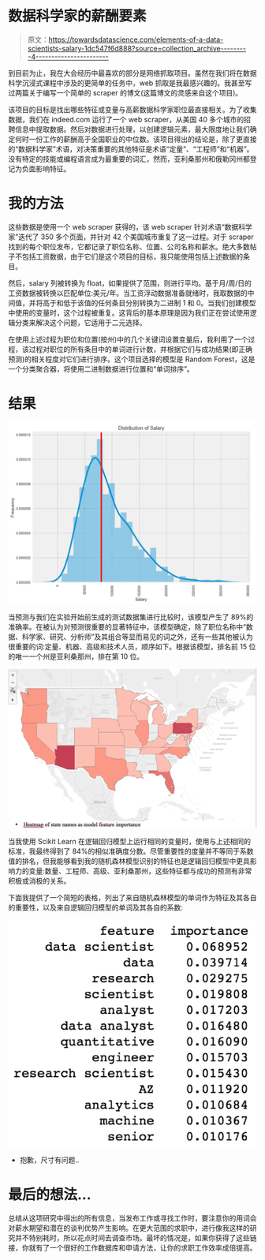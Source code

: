 # 数据科学家的薪酬要素

> 原文：<https://towardsdatascience.com/elements-of-a-data-scientists-salary-1dc547f6d888?source=collection_archive---------4----------------------->

到目前为止，我在大会经历中最喜欢的部分是网络抓取项目。虽然在我们将在数据科学沉浸式课程中涉及的更简单的任务中，web 抓取是我最感兴趣的。我甚至写过两篇关于编写一个简单的 scraper 的博文(这篇博文的灵感来自这个项目)。

该项目的目标是找出哪些特征或变量与高薪数据科学家职位最直接相关。为了收集数据，我们在 indeed.com 运行了一个 web scraper，从美国 40 多个城市的招聘信息中提取数据。然后对数据进行处理，以创建逻辑元素，最大限度地让我们确定何时一份工作的薪酬高于全国职业的中位数。该项目得出的结论是，除了更直接的“数据科学家”术语，对决策重要的其他特征是术语“定量”、“工程师”和“机器”。没有特定的技能或编程语言成为最重要的词汇，然而，亚利桑那州和俄勒冈州都登记为负面影响特征。

# 我的方法

这些数据是使用一个 web scraper 获得的，该 web scraper 针对术语“数据科学家”迭代了 350 多个页面，并针对 42 个美国城市重复了这一过程。对于 scraper 找到的每个职位发布，它都记录了职位名称、位置、公司名称和薪水。绝大多数帖子不包括工资数据，由于它们是这个项目的目标，我只能使用包括上述数据的条目。

然后，salary 列被转换为 float，如果提供了范围，则进行平均。基于月/周/日的工资数据被转换以匹配单位:美元/年。当工资浮动数据准备就绪时，我取数据的中间值，并将高于和低于该值的任何条目分别转换为二进制 1 和 0。当我们创建模型中使用的变量时，这个过程被重复。这背后的基本原理是因为我们正在尝试使用逻辑分类来解决这个问题，它适用于二元选择。

在使用上述过程为职位和位置(按州)中的几个关键词设置变量后，我利用了一个过程，该过程对职位的所有条目中的单词进行计数，并根据它们与成功结果(即正确预测)的相关程度对它们进行排序。这个项目选择的模型是 Random Forest，这是一个分类聚合器，将使用二进制数据进行位置和“单词排序”。

# 结果

![](img/a1e6c0f97111ba243af18668047b81a5.png)

当预测与我们在实验开始前生成的测试数据集进行比较时，该模型产生了 89%的准确率。在被认为对预测很重要的显著特征中，该模型确定，除了职位名称中“数据、科学家、研究、分析师”及其组合等显而易见的词之外，还有一些其他被认为很重要的词:定量、机器、高级和技术人员，顺序如下。根据该模型，排名前 15 位的唯一一个州是亚利桑那州，排在第 10 位。

![](img/2b5813feaa1c33cf33de4d3efef65b21.png)

当我使用 Scikit Learn 在逻辑回归模型上运行相同的变量时，使用与上述相同的标准，我最终得到了 84%的相似准确度分数。尽管重要性的度量并不等同于系数值的排名，但我能够看到我的随机森林模型识别的特征也是逻辑回归模型中更具影响力的变量:数量、工程师、高级、亚利桑那州，这些特征都与成功的预测有非常积极或消极的关系。

下面我提供了一个简短的表格，列出了来自随机森林模型的单词作为特征及其各自的重要性，以及来自逻辑回归模型的单词及其各自的系数:

![](img/793d4b71bd802ec49740dd268033e4db.png)

*   抱歉，尺寸有问题..

# 最后的想法…

总结从这项研究中得出的所有信息，当发布工作或寻找工作时，要注意你的用词会对薪水期望和潜在的谈判优势产生影响。在更大范围的求职中，进行像我这样的研究并不特别耗时，所以花点时间去调查市场。最坏的情况是，如果你获得了这些链接，你就有了一个很好的工作数据库和申请方法，让你的求职工作效率成倍提高。